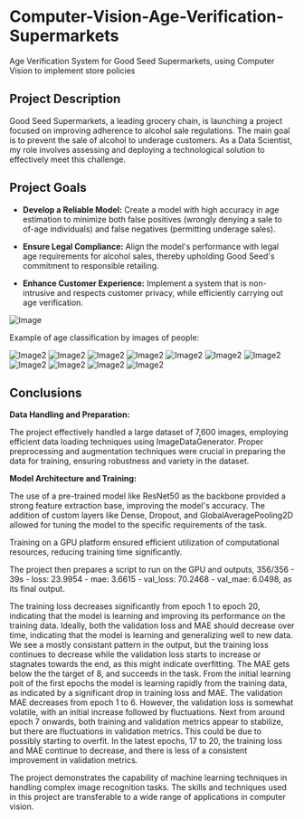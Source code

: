 # Computer-Vision-Age-Verification-Supermarkets
Age Verification System for Good Seed Supermarkets, using Computer Vision to implement store policies

## Project Description
Good Seed Supermarkets, a leading grocery chain, is launching a project focused on improving adherence to alcohol sale regulations. The main goal is to prevent the sale of alcohol to underage customers. As a Data Scientist, my role involves assessing and deploying a technological solution to effectively meet this challenge.

## Project Goals
- **Develop a Reliable Model:** Create a model with high accuracy in age estimation to minimize both false positives (wrongly denying a sale to of-age individuals) and false negatives (permitting underage sales).

- **Ensure Legal Compliance:** Align the model's performance with legal age requirements for alcohol sales, thereby upholding Good Seed's commitment to responsible retailing.

- **Enhance Customer Experience:** Implement a system that is non-intrusive and respects customer privacy, while efficiently carrying out age verification.

![Image](https://github.com/zoeyvero/Computer-Vision-Age-Verification-Supermarkets/blob/main/graphs/age_distr.png)

Example of age classification by images of people:

![Image2](https://github.com/zoeyvero/Computer-Vision-Age-Verification-Supermarkets/blob/main/graphs/sample_img_age_verification.png)
![Image2](https://github.com/zoeyvero/Computer-Vision-Age-Verification-Supermarkets/blob/main/graphs/age20.png)
![Image2](https://github.com/zoeyvero/Computer-Vision-Age-Verification-Supermarkets/blob/main/graphs/age_20.png)
![Image2](https://github.com/zoeyvero/Computer-Vision-Age-Verification-Supermarkets/blob/main/graphs/age40.png)
![Image2](https://github.com/zoeyvero/Computer-Vision-Age-Verification-Supermarkets/blob/main/graphs/age_40.png)
![Image2](https://github.com/zoeyvero/Computer-Vision-Age-Verification-Supermarkets/blob/main/graphs/age-40.png)
![Image2](https://github.com/zoeyvero/Computer-Vision-Age-Verification-Supermarkets/blob/main/graphs/age_60.png)
![Image2](https://github.com/zoeyvero/Computer-Vision-Age-Verification-Supermarkets/blob/main/graphs/age-60.png)
![Image2](https://github.com/zoeyvero/Computer-Vision-Age-Verification-Supermarkets/blob/main/graphs/age60.png)
![Image2](https://github.com/zoeyvero/Computer-Vision-Age-Verification-Supermarkets/blob/main/graphs/age80.png)
![Image2](https://github.com/zoeyvero/Computer-Vision-Age-Verification-Supermarkets/blob/main/graphs/age_80.png)



## Conclusions
**Data Handling and Preparation:**

The project effectively handled a large dataset of 7,600 images, employing efficient data loading techniques using ImageDataGenerator. Proper preprocessing and augmentation techniques were crucial in preparing the data for training, ensuring robustness and variety in the dataset.

**Model Architecture and Training:**

The use of a pre-trained model like ResNet50 as the backbone provided a strong feature extraction base, improving the model's accuracy. The addition of custom layers like Dense, Dropout, and GlobalAveragePooling2D allowed for tuning the model to the specific requirements of the task.

Training on a GPU platform ensured efficient utilization of computational resources, reducing training time significantly. 

The project then prepares a script to run on the GPU and outputs, 356/356 - 39s - loss: 23.9954 - mae: 3.6615 - val_loss: 70.2468 - val_mae: 6.0498, as its final output. 

The training loss decreases significantly from epoch 1 to epoch 20, indicating that the model is learning and improving its performance on the training data. Ideally, both the validation loss and MAE should decrease over time, indicating that the model is learning and generalizing well to new data. We see a mostly consistant pattern in the output, but the training loss continues to decrease while the validation loss starts to increase or stagnates towards the end, as this might indicate overfitting. The MAE gets below the the target of 8, and succeeds in the task. From the initial learning poit of the first epochs the model is learning rapidly from the training data, as indicated by a significant drop in training loss and MAE. The validation MAE decreases from epoch 1 to 6. However, the validation loss is somewhat  volatile, with an initial increase followed by fluctuations. Next from around epoch 7 onwards, both training and validation metrics appear to stabilize, but there are fluctuations in validation metrics. This could be due to possibly starting to overfit. In the latest epochs, 17 to 20, the training loss and MAE continue to decrease, and there is less of a consistent improvement in validation metrics.

The project demonstrates the capability of machine learning techniques in handling complex image recognition tasks. The skills and techniques used in this project are transferable to a wide range of applications in computer vision.
